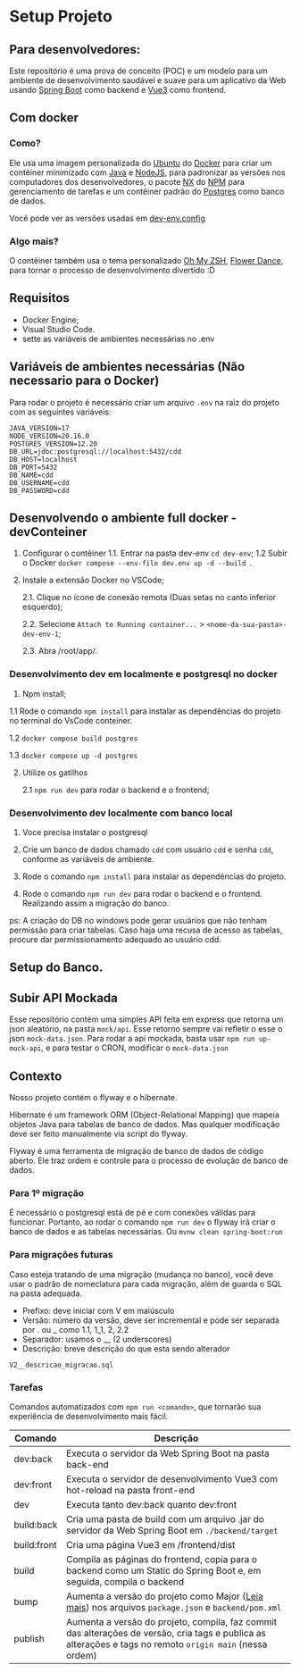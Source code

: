 # Setup Projeto

## Para desenvolvedores:

Este repositório é uma prova de conceito (POC) e um modelo para um ambiente de desenvolvimento saudável e suave para um aplicativo da Web usando [Spring Boot](https://spring.io/guides/gs/spring-boot) como backend e [Vue3](https://vuejs.org/) como frontend.

## Com docker
### Como?

Ele usa uma imagem personalizada do [Ubuntu](https://hub.docker.com/_/ubuntu) do [Docker](https://www.docker.com/) para criar um contêiner minimizado com [Java](https://www.java.com/en/) e [NodeJS](https://nodejs.org/en), para padronizar as versões nos computadores dos desenvolvedores, o pacote [NX](https://nx.dev/) do [NPM](https://www.npmjs.com/) para gerenciamento de tarefas e um contêiner padrão do [Postgres](https://hub.docker.com/_/postgres) como banco de dados.

Você pode ver as versões usadas em [dev-env.config](/dev-env.config)

### Algo mais?

O contêiner também usa o tema personalizado [Oh My ZSH](https://ohmyz.sh/), [Flower Dance](https://github.com/MarcyLeite/flower-dance-omzsh), para tornar o processo de desenvolvimento divertido :D

## Requisitos

- Docker Engine;
- Visual Studio Code.
- sette as variáveis de ambientes necessárias no .env

## Variáveis de ambientes necessárias (Não necessario para o Docker)

Para rodar o projeto é necessário criar um arquivo `.env` na raiz do projeto com as seguintes variáveis:

```
JAVA_VERSION=17
NODE_VERSION=20.16.0
POSTGRES_VERSION=12.20
DB_URL=jdbc:postgresql://localhost:5432/cdd
DB_HOST=localhost
DB_PORT=5432
DB_NAME=cdd
DB_USERNAME=cdd
DB_PASSWORD=cdd
```

## Desenvolvendo o ambiente full docker - devConteiner

1. Configurar o contêiner
   1.1. Entrar na pasta dev-env `cd dev-env`;
   1.2 Subir o Docker `docker compose --env-file dev.env up -d --build `.

2. Instale a extensão Docker no VSCode;

   2.1. Clique no ícone de conexão remota (Duas setas no canto inferior esquerdo);

   2.2. Selecione `Attach to Running container...` > `<nome-da-sua-pasta>-dev-env-1`;

   2.3. Abra /root/app/.


### Desenvolvimento dev em localmente e postgresql no docker

1.  Npm install;

   1.1 Rode o comando `npm install` para instalar as dependências do projeto no terminal do VsCode conteiner.

   1.2 `docker compose build postgres`

   1.3 `docker compose up -d postgres`

2. Utilize os gatilhos

   2.1 `npm run dev` para rodar o backend e o frontend;


### Desenvolvimento dev localmente com banco local

1. Voce precisa instalar o postgresql

2. Crie um banco de dados chamado `cdd` com usuário `cdd` e senha `cdd`, conforme as variáveis de ambiente. 

3. Rode o comando `npm install` para instalar as dependências do projeto.

4. Rode o comando `npm run dev` para rodar o backend e o frontend. Realizando assim a migração do banco. 

ps: A criação do DB no windows pode gerar usuários que não tenham permissão para criar tabelas. Caso haja uma recusa de acesso as tabelas, procure dar permissionamento adequado ao usuário cdd.

## Setup do Banco. 

## Subir API Mockada
Esse repositório contém uma simples API feita em express que retorna um json aleatório, na pasta `mock/api`. Esse retorno sempre vai refletir o 
esse o json `mock-data.json`. Para rodar a api mockada, basta usar `npm run up-mock-api`, e para testar o CRON, modificar o `mock-data.json`

## Contexto

Nosso projeto contém o flyway e o hibernate. 

Hibernate é um framework ORM (Object-Relational Mapping) que mapeia objetos Java para tabelas de banco de dados.
Mas qualquer modificação deve ser feito manualmente via script do flyway.

Flyway é uma ferramenta de migração de banco de dados de código aberto. Ele traz ordem e controle para o processo de evolução de banco de dados.

### Para 1º migração

É necessário o postgresql está de pé e com conexões válidas para funcionar.
Portanto, ao rodar o comando `npm run dev` o flyway irá criar o banco de dados e as tabelas necessárias. 
Ou `mvnw clean spring-boot:run`

### Para migrações futuras

Caso esteja tratando de uma migração (mudança no banco), você deve usar o padrão de nomeclatura para cada migração, além de guarda o SQL na pasta adequada. 

* Prefixo: deve iniciar com V em maiúsculo
* Versão: número da versão, deve ser incremental e pode ser separada por . ou _ como 1.1, 1_1, 2, 2.2
* Separador: usamos o __ (2 underscores)
* Descrição: breve descrição do que esta sendo alterador

```
V2__descricao_migracao.sql
```

### Tarefas

Comandos automatizados com `npm run <comando>`, que tornarão sua experiência de desenvolvimento mais fácil.

| Comando     | Descrição                                                                                                                           |
| ----------- | ------------------------------------------------------------------------------------------------------------------------------------- |
| dev:back    | Executa o servidor da Web Spring Boot na pasta back-end                                                                                        |
| dev:front   | Executa o servidor de desenvolvimento Vue3 com hot-reload na pasta front-end                                                                              |
| dev         | Executa tanto dev:back quanto dev:front                                                                                                      |
| build:back  | Cria uma pasta de build com um arquivo .jar do servidor da Web Spring Boot em `./backend/target`                                                  |
| build:front | Cria uma página Vue3 em /frontend/dist                                                                                               |
| build       | Compila as páginas do frontend, copia para o backend como um Static do Spring Boot e, em seguida, compila o backend                                        |
| bump        | Aumenta a versão do projeto como Major ([Leia mais](https://semver.org/)) nos arquivos `package.json` e `backend/pom.xml`                                         |
| publish     | Aumenta a versão do projeto, compila, faz commit das alterações de versão, cria tags e publica as alterações e tags no remoto `origin main` (nessa ordem) |
